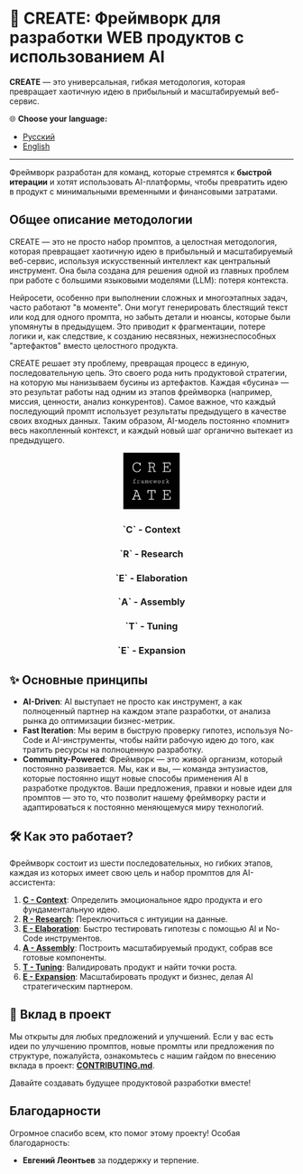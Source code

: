 # 🚀 CREATE: Фреймворк для разработки WEB продуктов с использованием AI

**CREATE** — это универсальная, гибкая методология, которая превращает хаотичную идею в прибыльный и масштабируемый веб-сервис.

🌐 **Choose your language:**
- [Русский](README_ru.md)
- [English](README.md)

---

Фреймворк разработан для команд, которые стремятся к **быстрой итерации** и хотят использовать AI-платформы, чтобы превратить идею в продукт с минимальными временными и финансовыми затратами.

## Общее описание методологии

CREATE — это не просто набор промптов, а целостная методология, которая превращает хаотичную идею в прибыльный и масштабируемый веб-сервис, используя искусственный интеллект как центральный инструмент. Она была создана для решения одной из главных проблем при работе с большими языковыми моделями (LLM): потеря контекста.

Нейросети, особенно при выполнении сложных и многоэтапных задач, часто работают "в моменте". Они могут генерировать блестящий текст или код для одного промпта, но забыть детали и нюансы, которые были упомянуты в предыдущем. Это приводит к фрагментации, потере логики и, как следствие, к созданию несвязных, нежизнеспособных "артефактов" вместо целостного продукта.

CREATE решает эту проблему, превращая процесс в единую, последовательную цепь. Это своего рода нить продуктовой стратегии, на которую мы нанизываем бусины из артефактов. Каждая «бусина» — это результат работы над одним из этапов фреймворка (например, миссия, ценности, анализ конкурентов). Самое важное, что каждый последующий промпт использует результаты предыдущего в качестве своих входных данных. Таким образом, AI-модель постоянно «помнит» весь накопленный контекст, и каждый новый шаг органично вытекает из предыдущего.

<div align="center">
  <img src="docs/assets/create_logo.png" alt="CREATE Framework Logo" width="100"/>
  <h3>`C` - Context</h3>
  <h3>`R` - Research</h3>
  <h3>`E` - Elaboration</h3>
  <h3>`A` - Assembly</h3>
  <h3>`T` - Tuning</h3>
  <h3>`E` - Expansion</h3>
</div>

## ✨ Основные принципы

- **AI-Driven**: AI выступает не просто как инструмент, а как полноценный партнер на каждом этапе разработки, от анализа рынка до оптимизации бизнес-метрик.
- **Fast Iteration**: Мы верим в быструю проверку гипотез, используя No-Code и AI-инструменты, чтобы найти рабочую идею до того, как тратить ресурсы на полноценную разработку.
- **Community-Powered**: Фреймворк — это живой организм, который постоянно развивается. Мы, как и вы, — команда энтузиастов, которые постоянно ищут новые способы применения AI в разработке продуктов. Ваши предложения, правки и новые идеи для промптов — это то, что позволит нашему фреймворку расти и адаптироваться к постоянно меняющемуся миру технологий.

## 🛠️ Как это работает?

Фреймворк состоит из шести последовательных, но гибких этапов, каждая из которых имеет свою цель и набор промптов для AI-ассистента:

1.  **[C - Context](docs/ru/C-Context.md)**: Определить эмоциональное ядро продукта и его фундаментальную идею.
2.  **[R - Research](docs/ru/R-Research.md)**: Переключиться с интуиции на данные.
3.  **[E - Elaboration](docs/ru/E-Elaboration.md)**: Быстро тестировать гипотезы с помощью AI и No-Code инструментов.
4.  **[A - Assembly](docs/ru/A-Assembly.md)**: Построить масштабируемый продукт, собрав все готовые компоненты.
5.  **[T - Tuning](docs/ru/T-Tuning.md)**: Валидировать продукт и найти точки роста.
6.  **[E - Expansion](docs/ru/E-Expansion.md)**: Масштабировать продукт и бизнес, делая AI стратегическим партнером.

## 🤝 Вклад в проект

Мы открыты для любых предложений и улучшений. Если у вас есть идеи по улучшению промптов, новые промпты или предложения по структуре, пожалуйста, ознакомьтесь с нашим гайдом по внесению вклада в проект: **[CONTRIBUTING.md](CONTRIBUTING.md)**.

Давайте создавать будущее продуктовой разработки вместе!

## Благодарности

Огромное спасибо всем, кто помог этому проекту! Особая благодарность:

- **Евгений Леонтьев** [](https://github.com/madmatvey) за поддержку и терпение.

